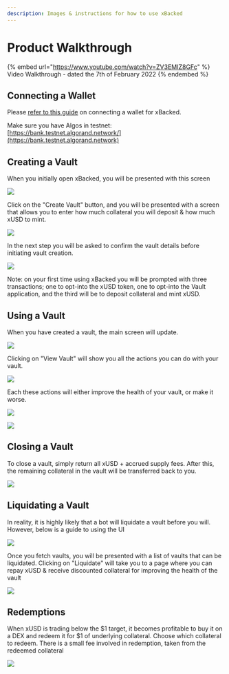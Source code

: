 ```yaml
---
description: Images & instructions for how to use xBacked
---
```


# Product Walkthrough

{% embed url="https://www.youtube.com/watch?v=ZV3EMIZ8GFc" %}
Video Walkthrough - dated the 7th of February 2022
{% endembed %}

## Connecting a Wallet

Please [refer to this guide](connecting-wallets.md) on connecting a wallet for xBacked.

Make sure you have Algos in testnet: [https://bank.testnet.algorand.network/](https://bank.testnet.algorand.network)

## Creating a Vault

When you initially open xBacked, you will be presented with this screen

![](../.gitbook/assets/image.png)

Click on the "Create Vault" button, and you will be presented with a screen that allows you to enter how much collateral you will deposit & how much xUSD to mint.

![](<../.gitbook/assets/image (3).png>)

In the next step you will be asked to confirm the vault details before initiating vault creation.

![](<../.gitbook/assets/image (8).png>)

Note: on your first time using xBacked you will be prompted with three transactions; one to opt-into the xUSD token, one to opt-into the Vault application, and the third will be to deposit collateral and mint xUSD.

## Using a Vault

When you have created a vault, the main screen will update.

![](<../.gitbook/assets/image (10).png>)

Clicking on "View Vault" will show you all the actions you can do with your vault.

![](<../.gitbook/assets/image (9).png>)

Each these actions will either improve the health of your vault, or make it worse.

![](<../.gitbook/assets/CleanShot 2022-07-07 at 11.05.02.gif>)

![](<../.gitbook/assets/CleanShot 2022-07-07 at 11.05.40.gif>)

## Closing a Vault

To close a vault, simply return all xUSD + accrued supply fees. After this, the remaining collateral in the vault will be transferred back to you.

![](<../.gitbook/assets/image (4).png>)



## Liquidating a Vault

In reality, it is highly likely that a bot will liquidate a vault before you will. However, below is a guide to using the UI

![](<../.gitbook/assets/image (1).png>)

Once you fetch vaults, you will be presented with a list of vaults that can be liquidated. Clicking on "Liquidate" will take you to a page where you can repay xUSD & receive discounted collateral for improving the health of the vault

![](<../.gitbook/assets/CleanShot 2022-07-07 at 12.34.48.gif>)

## Redemptions

When xUSD is trading below the $1 target, it becomes profitable to buy it on a DEX and redeem it for $1 of underlying collateral. Choose which collateral to redeem. There is a small fee involved in redemption, taken from the redeemed collateral

![](<../.gitbook/assets/CleanShot 2022-07-07 at 12.41.52.gif>)
